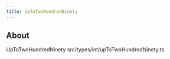 ```yaml
---
title: UpToTwoHundredNinety
---
```


## About

UpToTwoHundredNinety src/types/int/upToTwoHundredNinety.ts
